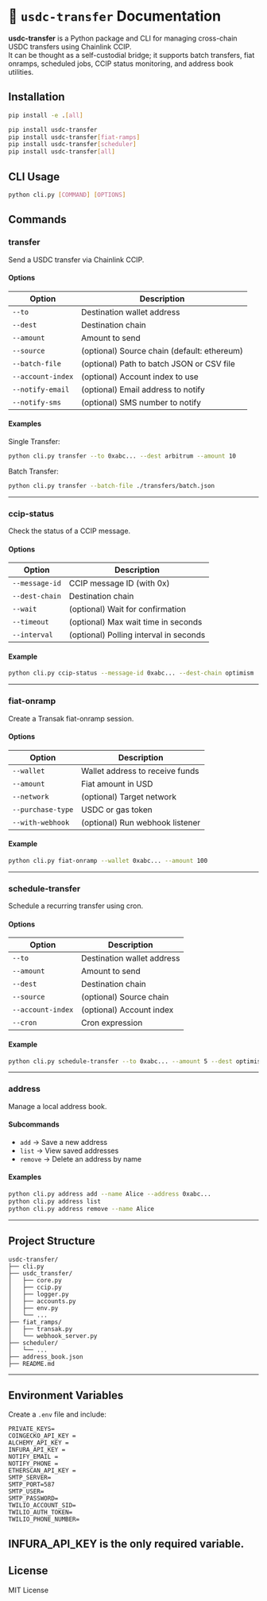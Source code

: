 # 🔁 `usdc-transfer` Documentation

**usdc-transfer** is a Python package and CLI for managing cross-chain USDC transfers using Chainlink CCIP.  
It can be thought as a self-custodial bridge; it supports batch transfers, fiat onramps, scheduled jobs, CCIP status monitoring, and address book utilities.

## Installation

```bash
pip install -e .[all]

pip install usdc-transfer 
pip install usdc-transfer[fiat-ramps]
pip install usdc-transfer[scheduler]
pip install usdc-transfer[all]

```

## CLI Usage

```bash
python cli.py [COMMAND] [OPTIONS]
```

## Commands

### transfer

Send a USDC transfer via Chainlink CCIP.

#### Options

| Option           | Description                                 |
|------------------|---------------------------------------------|
| `--to`           | Destination wallet address                  |
| `--dest`         | Destination chain                           |
| `--amount`       | Amount to send                              |
| `--source`       | (optional) Source chain (default: ethereum) |
| `--batch-file`   | (optional) Path to batch JSON or CSV file   |
| `--account-index`| (optional) Account index to use             |
| `--notify-email` | (optional) Email address to notify          |
| `--notify-sms`   | (optional) SMS number to notify             |

#### Examples

Single Transfer:

```bash
python cli.py transfer --to 0xabc... --dest arbitrum --amount 10
```

Batch Transfer:

```bash
python cli.py transfer --batch-file ./transfers/batch.json
```

---

### ccip-status

Check the status of a CCIP message.

#### Options

| Option         | Description                             |
|----------------|-----------------------------------------|
| `--message-id` | CCIP message ID (with 0x)               |
| `--dest-chain` | Destination chain                       |
| `--wait`       | (optional) Wait for confirmation        |
| `--timeout`    | (optional) Max wait time in seconds     |
| `--interval`   | (optional) Polling interval in seconds  |

#### Example

```bash
python cli.py ccip-status --message-id 0xabc... --dest-chain optimism
```

---

### fiat-onramp

Create a Transak fiat-onramp session.

#### Options

| Option           | Description                        |
|------------------|------------------------------------|
| `--wallet`       | Wallet address to receive funds    |
| `--amount`       | Fiat amount in USD                 |
| `--network`      | (optional) Target network          |
| `--purchase-type`| USDC or gas token                  |
| `--with-webhook` | (optional) Run webhook listener    |

#### Example

```bash
python cli.py fiat-onramp --wallet 0xabc... --amount 100
```

---

### schedule-transfer

Schedule a recurring transfer using cron.

#### Options

| Option           | Description                         |
|------------------|-------------------------------------|
| `--to`           | Destination wallet address          |
| `--amount`       | Amount to send                      |
| `--dest`         | Destination chain                   |
| `--source`       | (optional) Source chain             |
| `--account-index`| (optional) Account index            |
| `--cron`         | Cron expression                     |

#### Example

```bash
python cli.py schedule-transfer --to 0xabc... --amount 5 --dest optimism --cron "0 9 * * *"
```

---

### address

Manage a local address book.

#### Subcommands

- `add` → Save a new address
- `list` → View saved addresses
- `remove` → Delete an address by name

#### Examples

```bash
python cli.py address add --name Alice --address 0xabc...
python cli.py address list
python cli.py address remove --name Alice
```

---

## Project Structure

```
usdc-transfer/
├── cli.py
├── usdc_transfer/
│   ├── core.py
│   ├── ccip.py
│   ├── logger.py
│   ├── accounts.py
│   ├── env.py
│   └── ...
├── fiat_ramps/
│   ├── transak.py
│   └── webhook_server.py
├── scheduler/
│   └── ...
├── address_book.json
├── README.md
```

---

## Environment Variables

Create a `.env` file and include:

```
PRIVATE_KEYS=
COINGECKO_API_KEY = 
ALCHEMY_API_KEY =
INFURA_API_KEY = 
NOTIFY_EMAIL =
NOTIFY_PHONE =
ETHERSCAN_API_KEY =
SMTP_SERVER=
SMTP_PORT=587
SMTP_USER=
SMTP_PASSWORD=
TWILIO_ACCOUNT_SID=
TWILIO_AUTH_TOKEN=
TWILIO_PHONE_NUMBER=
```
INFURA_API_KEY is the only required variable.
---

## License

MIT License
